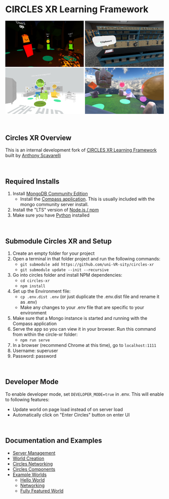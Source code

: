 # CIRCLES XR Learning Framework

<img src="node_server/public/global/images/Circles_MultiPlatform.jpg?raw=true" width="49.3%" alt="Screenshot of 3D avatars around the campfire in CIRCLES" />  <img src="node_server/public/global/images/Circles_WomenInTrades.jpg?raw=true" width="49.3%" alt="Screenshot of CIRCLES' world that highlights the challenges women face in the trades" /><img src="node_server/public/global/images/Circles_KinematicsHub.jpg?raw=true" width="49.3%" alt="Screenshot of CIRCLES' hub world for showcasing basic kinematics" /> <img src="node_server/public/global/images/Circles_ExampleWorld.jpg?raw=true" width="49.3%" alt="Screenshot of CIRCLES' example world for showing Circles' features to developers" />

<br>

## Circles XR Overview

This is an internal development fork of [CIRCLES XR Learning Framework](https://github.com/PlumCantaloupe/circlesxr) built by [Anthony Scavarelli](http://portfolio.anthony-scavarelli.com/)

<br>

## Required Installs

1. Install [MongoDB Community Edition](https://www.mongodb.com/try/download/community)
    - Install the [Compass application](https://www.mongodb.com/try/download/compass). This is usually included with the mongo community server install.
2. Install the "LTS" version of [Node.js / npm](https://nodejs.org/en/download/)
3. Make sure you have [Python](https://www.python.org/downloads/) installed

<br>

## Submodule Circles XR and Setup

1. Create an empty folder for your project
2. Open a terminal in that folder project and run the following commands:
    - `git submodule add https://github.com/uni-VR-sity/circles-xr`
    - `git submodule update --init --recursive`
3. Go into circles folder and install NPM dependencies:
    - `cd circles-xr`
    - `npm install`
4. Set up the Environment file:
    - `cp .env.dist .env` (or just duplicate the .env.dist file and rename it as .env)
    - Make any changes to your .env file that are specific to your environment
5. Make sure that a Mongo instance is started and running with the Compass application
6. Serve the app so you can view it in your browser. Run this command from within the circle-xr folder:
    - `npm run serve`
7. In a browser (recommend Chrome at this time), go to `localhost:1111`
8. Username: superuser
9. Password: password

<br>

## Developer Mode

To enable developer mode, set `DEVELOPER_MODE=true` in .env. This will enable to following features:
- Update world on page load instead of on server load
- Automatically click on "Enter Circles" button on enter UI

<br>

## Documentation and Examples
- [Server Management](https://github.com/uni-VR-sity/circles-xr/tree/main/docs#server-management)
- [World Creation](https://github.com/uni-VR-sity/circles-xr/tree/main/docs#world-creation)
- [Circles Networking](https://github.com/uni-VR-sity/circles-xr/tree/main/docs/#networking)
- [Circles Components](https://github.com/uni-VR-sity/circles-xr/tree/main/docs/components)
- [Example Worlds](https://github.com/uni-VR-sity/circles-xr/tree/main/src/worlds/examples)
    - [Hello World](https://github.com/uni-VR-sity/circles-xr/tree/main/src/worlds/examples/hello-world)
    - [Networking](https://github.com/uni-VR-sity/circles-xr/tree/main/src/worlds/examples/networking)
    - [Fully Featured World](https://github.com/uni-VR-sity/circles-xr/tree/main/src/worlds/examples/fully-featured)